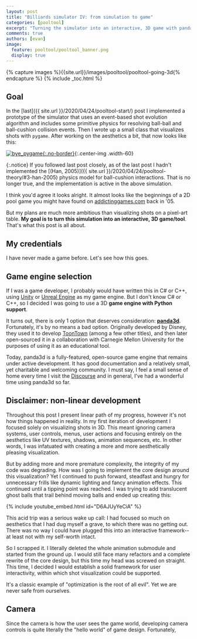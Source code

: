 ```yaml
---
layout: post
title: "Billiards simulator IV: from simulation to game"
categories: [pooltool]
excerpt: "Turning the simulator into an interactive, 3D game with panda3d"
comments: true
authors: [evan]
image:
  feature: pooltool/pooltool_banner.png
  display: true
---
```


{% capture images %}{{site.url}}/images/pooltool/pooltool-going-3d{% endcapture %}
{% include _toc.html %}

## Goal

In the [last]({{ site.url }}/2020/04/24/pooltool-start/) post I implemented a prototype of the simulator that uses an event-based shot evolution algorithm and includes some primitive physics for resolving ball-ball and ball-cushion collision events. Then I wrote up a small class that visualizes shots with `pygame`. After working on the aesthetics a bit, that now looks like this:

[![bye_pygame]({{images}}/bye_pygame.gif){:.no-border}]({{images}}/bye_pygame.gif){:.center-img .width-60}

{:.notice}
If you followed last post closely, as of the last post I hadn't implemented the [(Han, 2005)]({{ site.url }}/2020/04/24/pooltool-theory/#3-han-2005) physics model for ball-cushion interactions. That is no longer true, and the implementation is active in the above simulation.

I think you'd agree it looks alright. It almost looks like the beginnings of a 2D pool game you might have found on [addictinggames.com](https://web.archive.org/web/20050204011135/http://www.addictinggames.com/) back in '05.

But my plans are much more ambitious than visualizing shots on a pixel-art table. **My goal is to turn this simulation into an interactive, 3D game/tool**. That's what this post is all about.

## My credentials

I have never made a game before. Let's see how this goes.

## Game engine selection

If I was a game developer, I probably would have written this in C# or C++, using [Unity](https://unity.com/) or [Unreal Engine](https://www.unrealengine.com/en-US/) as my game engine. But I don't know C# or C++, so I decided I was going to use a 3D **game engine with Python support**.

It turns out, there is only 1 option that deserves consideration: **[panda3d](https://www.panda3d.org/)**. Fortunately, it's by no means a bad option. Originally developed by Disney, they used it to develop [ToonTown](https://www.youtube.com/watch?v=-CEX1DLK5WU) (among a few other titles), and then later open-sourced it in a collaboration with Carnegie Mellon University for the purposes of using it as an educational tool.

Today, panda3d is a fully-featured, open-source game engine that remains under active development. It has good documentation and a relatively small, yet charitable and welcoming community. I must say, I feel a small sense of home every time I visit the [Discourse](https://discourse.panda3d.org/c/general-discussion) and in general, I've had a wonderful time using panda3d so far.

## Disclaimer: non-linear development

Throughout this post I present linear path of my progress, however it's not how things happened in reality. In my first iteration of development I focused solely on visualizing shots in 3D. This meant ignoring camera systems, user controls, menus, user actions and focusing entirely on the aesthetics like UV textures, shadows, animation sequences, etc. In other words, I was infatuated with creating a more and more aesthetically pleasing visualization.

But by adding more and more premature complexity, the integrity of my code was degrading. How was I going to implement the core design around this visualization? Yet I continued to push forward, steadfast and hungry for unnecessary frills like dynamic lighting and fancy animation effects. This continued until a tipping point was reached. I was trying to add translucent ghost balls that trail behind moving balls and ended up creating this:

{% include youtube_embed.html id="D6AJUyYeCiA" %}

This acid trip was a serious wake up call: I had focused so much on aesthetics that I had dug myself a grave, to which there was no getting out. There was no way I could have plugged this into an interactive framework--at least not with my self-worth intact.

So I scrapped it. I literally deleted the whole animation submodule and started from the ground up. I would still face many refactors and a complete rewrite of the core design, but this time my head was screwed on straight. This time, I decided I would establish a solid framework for user interactivity, within which shot visualization could be supported.

It's a classic example of "optimization is the root of all evil". Yet we are never safe from ourselves.

## Camera

Since the camera is how the user sees the game world, developing camera controls is quite literally the "hello world" of game design. Fortunately, 


